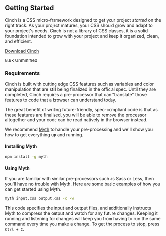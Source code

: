 ## Getting Started

<div class="grd">
    <div class="row">
        <div class="col-4">
            <p>
                Cinch is a CSS micro-framework designed to get your project <em>started</em> on the right track. As your project matures, your CSS should grow and adapt to your project's needs. Cinch is not a library of CSS classes, it is a solid foundation intended to grow with your project and keep it organized, clean, and efficient.
            </p>
        </div>
        <div class="col-2">
            <div class="box text-center">
                <a href="https://raw.githubusercontent.com/travm/cinch/master/dist/cinch.css" class="btn btn-round" target="_blank">Download Cinch</a>
                <p class="m0">8.8k Unminified</p>
            </div>
        </div>
    </div>
</div>

### Requirements
Cinch is built with cutting edge CSS features such as variables and color manipulation that are still being finalized in the official spec. Until they are completed, Cinch requires a pre-processor that can "translate" those features to code that a browser can understand today.

The great benefit of writing future-friendly, spec-compliant code is that as these features are finalized, you will be able to remove the processor altogether and your code can be read natively in the browser instead.

We recommend <a href="http://myth.io">Myth</a> to handle your pre-processing and we'll show you how to get everything up and running.

#### Installing Myth

```bash
npm install -g myth
```

#### Using Myth
If you are familiar with similar pre-processors such as Sass or Less, then you'll have no trouble with Myth. Here are some basic examples of how you can get started using Myth.

```bash
myth input.css output.css -c -w
```

This code specifies the input and output files, and additionally instructs Myth to compress the output and watch for any future changes. Keeping it running and listening for changes will keep you from having to run the same command every time you make a change. To get the process to stop, press `Ctrl + C`.
